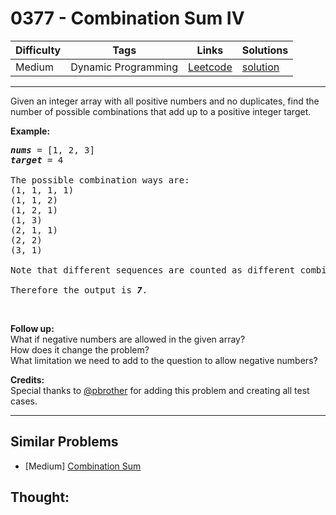 # 0377 - Combination Sum IV

Difficulty  | Tags | Links | Solutions
----------- | ---- | ----- | -----
Medium | Dynamic Programming | [Leetcode](https://leetcode.com/problems/combination-sum-iv) | [solution](https://leetcode.com/problems/combination-sum-iv/solution/)


-----------

<p>Given an integer array with all positive numbers and no duplicates, find the number of possible combinations that add up to a positive integer target.</p>

<p><b>Example:</b></p>

<pre>
<i><b>nums</b></i> = [1, 2, 3]
<i><b>target</b></i> = 4

The possible combination ways are:
(1, 1, 1, 1)
(1, 1, 2)
(1, 2, 1)
(1, 3)
(2, 1, 1)
(2, 2)
(3, 1)

Note that different sequences are counted as different combinations.

Therefore the output is <i><b>7</b></i>.
</pre>

<p>&nbsp;</p>

<p><b>Follow up:</b><br />
What if negative numbers are allowed in the given array?<br />
How does it change the problem?<br />
What limitation we need to add to the question to allow negative numbers?</p>

<p><b>Credits:</b><br />
Special thanks to <a href="https://leetcode.com/pbrother/">@pbrother</a> for adding this problem and creating all test cases.</p>


-----------


## Similar Problems

- [Medium] [Combination Sum](combination-sum)




## Thought:
